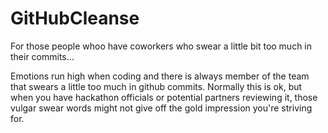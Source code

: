 # GitHubCleanse
For those people whoo have coworkers who swear a little bit too much in their commits...

Emotions run high when coding and there is always member of the team that swears a little too much in github commits. Normally this is ok, but when you have hackathon officials or potential partners reviewing it, those vulgar swear words might not give off the gold impression you're striving for.
